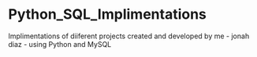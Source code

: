 # Python_SQL_Implimentations
 Implimentations of diiferent projects created and developed by me - jonah diaz - using Python and MySQL
